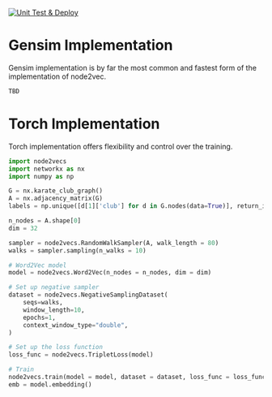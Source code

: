 [![Unit Test & Deploy](https://github.com/skojaku/node2vecs/actions/workflows/main.yml/badge.svg)](https://github.com/skojaku/node2vecs/actions/workflows/main.yml)

# Gensim Implementation 

Gensim implementation is by far the most common and fastest form of the implementation of node2vec.

```python
TBD
```

# Torch Implementation 

Torch implementation offers flexibility and control over the training. 

```python
import node2vecs
import networkx as nx
import numpy as np

G = nx.karate_club_graph()
A = nx.adjacency_matrix(G)
labels = np.unique([d[1]['club'] for d in G.nodes(data=True)], return_inverse=True)[1]

n_nodes = A.shape[0]
dim = 32

sampler = node2vecs.RandomWalkSampler(A, walk_length = 80)
walks = sampler.sampling(n_walks = 10)

# Word2Vec model
model = node2vecs.Word2Vec(n_nodes = n_nodes, dim = dim)

# Set up negative sampler
dataset = node2vecs.NegativeSamplingDataset(
    seqs=walks,
    window_length=10,
    epochs=1,
    context_window_type="double",
)

# Set up the loss function
loss_func = node2vecs.TripletLoss(model)

# Train
node2vecs.train(model = model, dataset = dataset, loss_func = loss_func, batch_size = 10000, device="cpu")
emb = model.embedding()
```
